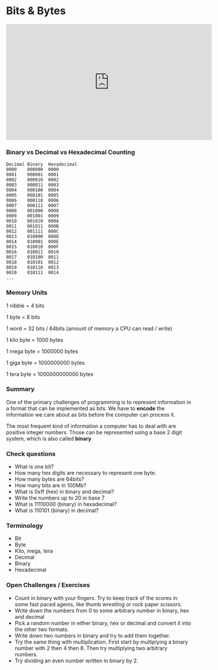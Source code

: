 # Bits & Bytes

<iframe width="560" height="315" src="https://www.youtube.com/embed/1GSjbWt0c9M" frameborder="0" allow="accelerometer; autoplay; encrypted-media; gyroscope; picture-in-picture" allowfullscreen></iframe>

### Binary vs Decimal vs Hexadecimal Counting

```
Decimal Binary  Hexadecimal
0000    000000  0000
0001    000001  0001
0002    000010  0002
0003    000011  0003
0004    000100  0004
0005    000101  0005
0006    000110  0006
0007    000111  0007
0008    001000  0008
0009    001001  0009
0010    001010  000A
0011    001011  000B
0012    001111  000C
0013    010000  000D
0014    010001  000E
0015    010010  000F
0016    010011  0010
0017    010100  0011
0018    010101  0012
0019    010110  0013
0020    010111  0014
...
```

### Memory Units

1 nibble = 4 bits

1 byte = 8 bits

1 word = 32 bits / 64bits (amount of memory a CPU can read / write)

1 kilo byte = 1000 bytes

1 mega byte = 1000000 bytes

1 giga byte = 1000000000 bytes

1 tera byte = 1000000000000 bytes

### Summary

One of the primary challenges of programming is to represent information in a
format that can be implemented as bits. We have to **encode** the
information we care about as bits before the computer can process it.

The most frequent kind of information a computer has to deal with are positive
integer numbers. Those can be represented using a base 2 digit system, which is
also called **binary**

### Check questions

- What is one bit?
- How many hex digits are necessary to represent one byte.
- How many bytes are 64bits?
- How many bits are in 100Mb?
- What is 0xff (hex) in binary and decimal?
- Write the numbers up to 20 in base 7
- What is 11110000 (binary) in hexadecimal?
- What is 110101 (binary) in decimal?

### Terminology

- Bit
- Byte
- Kilo, mega, tera
- Decimal
- Binary
- Hexadecimal

### Open Challenges / Exercises

- Count in binary with your fingers. Try to keep track of the scores in some
  fast paced agems, like thumb wrestling or rock paper scissors.
- Write down the numbers from 0 to some arbitrary number in binary, hex and decimal
- Pick a random number in either binary, hex or decimal and convert it into the
  other two formats.
- Write down two numbers in binary and try to add them together.
- Try the same thing with multiplication. First start by multiplying a binary
  number with 2 then 4 then 8. Then try multiplying two arbitrary numbers.
- Try dividing an even number written in binary by 2.
